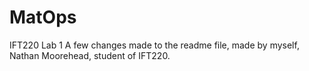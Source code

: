 # MatOps
IFT220 Lab 1
A few changes made to the readme file, made by myself, Nathan Moorehead, student of IFT220.
